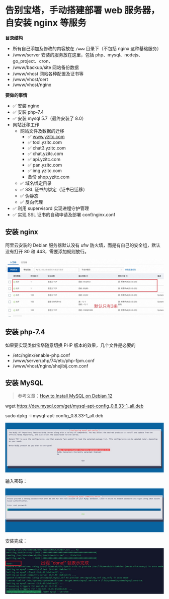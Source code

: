 # 告别宝塔，手动搭建部署 web 服务器，自安装 nginx 等服务

**目录结构**

- 所有自己添加及修改的内容放在 `/www` 目录下（不包括 nginx 这种基础服务）
- /www/server 安装的服务放在这里，包括 php、mysql、nodejs、go_project、cron、
- /www/backup/site 网站备份数据
- /www/vhost 网站各种配置及证书等
- /www/vhost/cert
- /www/vhost/nginx

**要做的事情**

- ✅ 安装 nginx
- ✅ 安装 php-7.4
- ✅ 安装 mysql 5.7（最终安装了 8.0）
- 网站迁移工作
  - 网站文件及数据的迁移
    - ✅ www.yzitc.com
    - ✅ tool.yzitc.com
    - ✅ chat3.yzitc.com
    - ✅ chat.yzitc.com
    - ✅ api.yzitc.com
    - ✅ pan.yzitc.com
    - ✅ img.yzitc.com
    - 备份 shop.yzitc.com
  - ✅ 域名绑定目录
  - ✅ SSL 证书的绑定（证书已迁移）
  - ✅ 伪静态
  - ✅ 反向代理
- ✅ 利用 supervisord 实现进程守护管理
- ✅ 实现 SSL 证书的自动申请及部署 conf/nginx.conf

## 安装 nginx

阿里云安装的 Debian 服务器默认没有 ufw 防火墙，而是有自己的安全组，默认没有打开 80 和 443，需要添加规则放行。

![Ethan_2024-11-15_11-44-18](./assets/241115-告别宝塔手动搭建部署web服务器自安装nginx等服务/Ethan_2024-11-15_11-44-18.jpg)

## 安装 php-7.4

如果要实现类似宝塔随意切换 PHP 版本的效果，几个文件是必要的

- /etc/nginx/enable-php.conf
- /www/server/php/74/etc/php-fpm.conf
- /www/vhost/nginx/shejibij.com.conf

## 安装 MySQL

> 参考文章：[How to Install MySQL on Debian 12](https://docs.vultr.com/how-to-install-mysql-on-debian-12)

wget https://dev.mysql.com/get/mysql-apt-config_0.8.33-1_all.deb

sudo dpkg -i mysql-apt-config_0.8.33-1_all.deb

![Ethan_2024-11-18_14-11-47](./assets/241115-告别宝塔手动搭建部署web服务器自安装nginx等服务/Ethan_2024-11-18_14-11-47.jpg)

输入密码：

![Ethan_2024-11-18_14-16-25](./assets/241115-告别宝塔手动搭建部署web服务器自安装nginx等服务/Ethan_2024-11-18_14-16-25.jpg)

安装完成：

![Ethan_2024-11-18_14-42-38](./assets/241115-告别宝塔手动搭建部署web服务器自安装nginx等服务/Ethan_2024-11-18_14-42-38.jpg)
